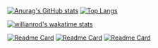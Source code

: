 



[![Anurag's GitHub stats](https://github-readme-stats.vercel.app/api?username=helenilsoon&show_icons=true&count_private=true&theme=radical&hide=contribs&layout=compact)](https://github.com/helenilsoon)
[![Top Langs](https://github-readme-stats.vercel.app/api/top-langs/?username=helenilsoon&layout=compact&theme=radical)](https://github.com/helenilsoon)

[![willianrod's wakatime stats](https://github-readme-stats.vercel.app/api/wakatime?username=helenilsoon&theme=radical)](https://github.com/helenilsoon)



[![Readme Card](https://github-readme-stats.vercel.app/api/pin/?username=helenilsoon&repo=AmazoniaBelaStatic&theme=radical  )](https://github.com/helenilsoon/AmazoniaBelaStatic)
[![Readme Card](https://github-readme-stats.vercel.app/api/pin/?username=helenilsoon&repo=project-webuild&theme=radical  )](https://github.com/helenilsoon/project-webuild)
[![Readme Card](https://github-readme-stats.vercel.app/api/pin/?username=helenilsoon&repo=portifolio&theme=radical  )](https://github.com/helenilsoon/portifolio)



